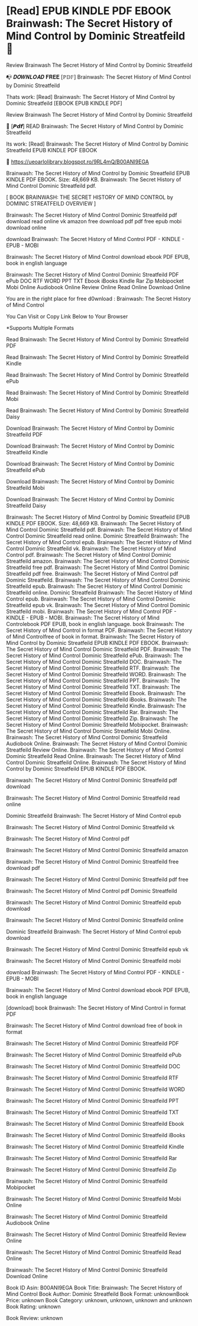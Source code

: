 # [Read] EPUB KINDLE PDF EBOOK Brainwash: The Secret History of Mind Control by  Dominic Streatfeild 💛
Review Brainwash The Secret History of Mind Control by Dominic Streatfeild

📭 𝑫𝑶𝑾𝑵𝑳𝑶𝑨𝑫 𝐅𝐑𝐄𝐄 [ℙ𝔻𝔽] Brainwash: The Secret History of Mind Control by Dominic Streatfeild

Thats work: [Read] Brainwash: The Secret History of Mind Control by Dominic Streatfeild [EBOOK EPUB KINDLE PDF]


Review Brainwash The Secret History of Mind Control by Dominic Streatfeild

💛 [𝙋𝙙𝙛] READ Brainwash: The Secret History of Mind Control by Dominic Streatfeild

Its work: [Read] Brainwash: The Secret History of Mind Control by Dominic Streatfeild EPUB KINDLE PDF EBOOK



🎁 https://ueoarlolibrary.blogspot.ro/9RL4mQ/B00ANI9EGA



Brainwash: The Secret History of Mind Control by Dominic Streatfeild EPUB KINDLE PDF EBOOK. Size: 48,669 KB. Brainwash: The Secret History of Mind Control Dominic Streatfeild pdf.

[ BOOK BRAINWASH: THE SECRET HISTORY OF MIND CONTROL by DOMINIC STREATFEILD OVERVIEW ]

Brainwash: The Secret History of Mind Control Dominic Streatfeild pdf download read online vk amazon free download pdf pdf free epub mobi download online

download Brainwash: The Secret History of Mind Control PDF - KINDLE - EPUB - MOBI

Brainwash: The Secret History of Mind Control download ebook PDF EPUB, book in english language

Brainwash: The Secret History of Mind Control Dominic Streatfeild PDF ePub DOC RTF WORD PPT TXT Ebook iBooks Kindle Rar Zip Mobipocket Mobi Online Audiobook Online Review Online Read Online Download Online

You are in the right place for free d0wnload : Brainwash: The Secret History of Mind Control

You Can Visit or Copy Link Below to Your Browser

*Supports Multiple Formats

Read Brainwash: The Secret History of Mind Control by Dominic Streatfeild PDF

Read Brainwash: The Secret History of Mind Control by Dominic Streatfeild Kindle

Read Brainwash: The Secret History of Mind Control by Dominic Streatfeild ePub

Read Brainwash: The Secret History of Mind Control by Dominic Streatfeild Mobi

Read Brainwash: The Secret History of Mind Control by Dominic Streatfeild Daisy

Download Brainwash: The Secret History of Mind Control by Dominic Streatfeild PDF

Download Brainwash: The Secret History of Mind Control by Dominic Streatfeild Kindle

Download Brainwash: The Secret History of Mind Control by Dominic Streatfeild ePub

Download Brainwash: The Secret History of Mind Control by Dominic Streatfeild Mobi

Download Brainwash: The Secret History of Mind Control by Dominic Streatfeild Daisy

Brainwash: The Secret History of Mind Control by Dominic Streatfeild EPUB KINDLE PDF EBOOK. Size: 48,669 KB. Brainwash: The Secret History of Mind Control Dominic Streatfeild pdf. Brainwash: The Secret History of Mind Control Dominic Streatfeild read online. Dominic Streatfeild Brainwash: The Secret History of Mind Control epub. Brainwash: The Secret History of Mind Control Dominic Streatfeild vk. Brainwash: The Secret History of Mind Control pdf. Brainwash: The Secret History of Mind Control Dominic Streatfeild amazon. Brainwash: The Secret History of Mind Control Dominic Streatfeild free pdf. Brainwash: The Secret History of Mind Control Dominic Streatfeild pdf free. Brainwash: The Secret History of Mind Control pdf Dominic Streatfeild. Brainwash: The Secret History of Mind Control Dominic Streatfeild epub. Brainwash: The Secret History of Mind Control Dominic Streatfeild online. Dominic Streatfeild Brainwash: The Secret History of Mind Control epub. Brainwash: The Secret History of Mind Control Dominic Streatfeild epub vk. Brainwash: The Secret History of Mind Control Dominic Streatfeild mobi. Brainwash: The Secret History of Mind Control PDF - KINDLE - EPUB - MOBI. Brainwash: The Secret History of Mind Controlebook PDF EPUB, book in english language. book Brainwash: The Secret History of Mind Control in format PDF. Brainwash: The Secret History of Mind Controlfree of book in format. Brainwash: The Secret History of Mind Control by Dominic Streatfeild EPUB KINDLE PDF EBOOK. Brainwash: The Secret History of Mind Control Dominic Streatfeild PDF. Brainwash: The Secret History of Mind Control Dominic Streatfeild ePub. Brainwash: The Secret History of Mind Control Dominic Streatfeild DOC. Brainwash: The Secret History of Mind Control Dominic Streatfeild RTF. Brainwash: The Secret History of Mind Control Dominic Streatfeild WORD. Brainwash: The Secret History of Mind Control Dominic Streatfeild PPT. Brainwash: The Secret History of Mind Control Dominic Streatfeild TXT. Brainwash: The Secret History of Mind Control Dominic Streatfeild Ebook. Brainwash: The Secret History of Mind Control Dominic Streatfeild iBooks. Brainwash: The Secret History of Mind Control Dominic Streatfeild Kindle. Brainwash: The Secret History of Mind Control Dominic Streatfeild Rar. Brainwash: The Secret History of Mind Control Dominic Streatfeild Zip. Brainwash: The Secret History of Mind Control Dominic Streatfeild Mobipocket. Brainwash: The Secret History of Mind Control Dominic Streatfeild Mobi Online. Brainwash: The Secret History of Mind Control Dominic Streatfeild Audiobook Online. Brainwash: The Secret History of Mind Control Dominic Streatfeild Review Online. Brainwash: The Secret History of Mind Control Dominic Streatfeild Read Online. Brainwash: The Secret History of Mind Control Dominic Streatfeild Online. Brainwash: The Secret History of Mind Control by Dominic Streatfeild EPUB KINDLE PDF EBOOK.

Brainwash: The Secret History of Mind Control Dominic Streatfeild pdf download

Brainwash: The Secret History of Mind Control Dominic Streatfeild read online

Dominic Streatfeild Brainwash: The Secret History of Mind Control epub

Brainwash: The Secret History of Mind Control Dominic Streatfeild vk

Brainwash: The Secret History of Mind Control pdf

Brainwash: The Secret History of Mind Control Dominic Streatfeild amazon

Brainwash: The Secret History of Mind Control Dominic Streatfeild free download pdf

Brainwash: The Secret History of Mind Control Dominic Streatfeild pdf free

Brainwash: The Secret History of Mind Control pdf Dominic Streatfeild

Brainwash: The Secret History of Mind Control Dominic Streatfeild epub download

Brainwash: The Secret History of Mind Control Dominic Streatfeild online

Dominic Streatfeild Brainwash: The Secret History of Mind Control epub download

Brainwash: The Secret History of Mind Control Dominic Streatfeild epub vk

Brainwash: The Secret History of Mind Control Dominic Streatfeild mobi

download Brainwash: The Secret History of Mind Control PDF - KINDLE - EPUB - MOBI

Brainwash: The Secret History of Mind Control download ebook PDF EPUB, book in english language

[download] book Brainwash: The Secret History of Mind Control in format PDF

Brainwash: The Secret History of Mind Control download free of book in format

Brainwash: The Secret History of Mind Control Dominic Streatfeild PDF

Brainwash: The Secret History of Mind Control Dominic Streatfeild ePub

Brainwash: The Secret History of Mind Control Dominic Streatfeild DOC

Brainwash: The Secret History of Mind Control Dominic Streatfeild RTF

Brainwash: The Secret History of Mind Control Dominic Streatfeild WORD

Brainwash: The Secret History of Mind Control Dominic Streatfeild PPT

Brainwash: The Secret History of Mind Control Dominic Streatfeild TXT

Brainwash: The Secret History of Mind Control Dominic Streatfeild Ebook

Brainwash: The Secret History of Mind Control Dominic Streatfeild iBooks

Brainwash: The Secret History of Mind Control Dominic Streatfeild Kindle

Brainwash: The Secret History of Mind Control Dominic Streatfeild Rar

Brainwash: The Secret History of Mind Control Dominic Streatfeild Zip

Brainwash: The Secret History of Mind Control Dominic Streatfeild Mobipocket

Brainwash: The Secret History of Mind Control Dominic Streatfeild Mobi Online

Brainwash: The Secret History of Mind Control Dominic Streatfeild Audiobook Online

Brainwash: The Secret History of Mind Control Dominic Streatfeild Review Online

Brainwash: The Secret History of Mind Control Dominic Streatfeild Read Online

Brainwash: The Secret History of Mind Control Dominic Streatfeild Download Online

Book ID Asin: B00ANI9EGA
Book Title: Brainwash: The Secret History of Mind Control
Book Author: Dominic Streatfeild
Book Format: unknownBook Price: unknown
Book Category: unknown, unknown, unknown and unknown
Book Rating: unknown

Book Review: unknown
